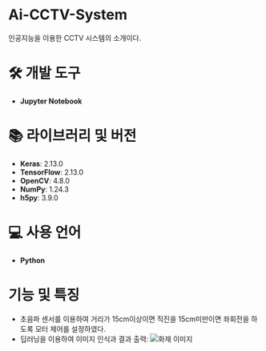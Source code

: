 # Ai-CCTV-System

인공지능을 이용한 CCTV 시스템의 소개이다.

# 🛠 개발 도구
* **Jupyter Notebook**
# 📚 라이브러리 및 버전
* **Keras**: 2.13.0
* **TensorFlow**: 2.13.0
* **OpenCV**: 4.8.0
* **NumPy**: 1.24.3
* **h5py**: 3.9.0

# 💻 사용 언어
* **Python**

# 기능 및 특징
* 초음파 센서를 이용하여 거리가 15cm이상이면 직진을 15cm미만이면 좌회전을 하도록 모터 제어를 설정하였다.
* 딥러닝을 이용하여 이미지 인식과 결과 출력:
![화재 이미지](https://imgur.com/a/elpt06T)
